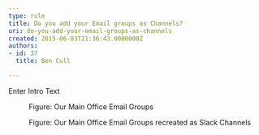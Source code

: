 ```yaml
---
type: rule
title: Do you add your Email groups as Channels?
uri: do-you-add-your-email-groups-as-channels
created: 2015-06-03T21:36:43.0000000Z
authors:
- id: 37
  title: Ben Cull

---
```




<span class='intro'> Enter Intro Text </span>

<dl class="image"><dt><img src="/Communication/RulesToBetterCommunication/PublishingImages/slack-1.png" alt="" /></dt><dd>Figure&#58; Our Main Office Email Groups</dd></dl><dl class="image"><dt><img src="/Communication/RulesToBetterCommunication/PublishingImages/slack-2.png" alt="" /></dt><dd>Figure&#58; Our Main Office Email Groups recreated as Slack Channels​</dd></dl>


